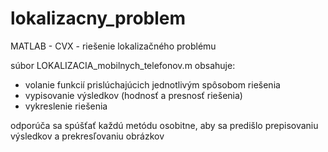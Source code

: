 # lokalizacny_problem
MATLAB - CVX - riešenie lokalizačného problému

súbor LOKALIZACIA_mobilnych_telefonov.m obsahuje: 
- volanie funkcií prislúchajúcich jednotlivým spôsobom riešenia
- vypisovanie výsledkov (hodnosť a presnosť riešenia)
- vykreslenie riešenia

odporúča sa spúšťať každú metódu osobitne, aby sa predišlo prepisovaniu výsledkov a prekresľovaniu obrázkov
